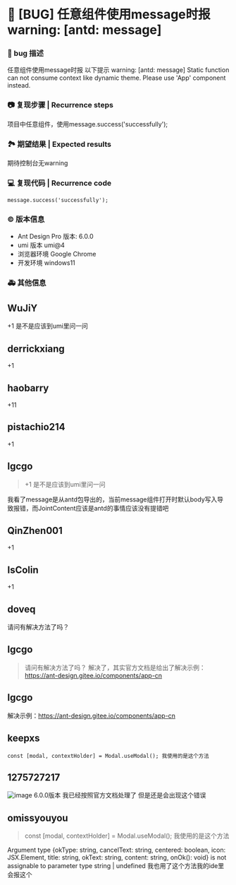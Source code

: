 # 🐛 [BUG] 任意组件使用message时报warning: [antd: message]

### 🐛 bug 描述

任意组件使用message时报 以下提示
warning: [antd: message] Static function can not consume context like dynamic theme. Please use 'App' component instead.

### 📷 复现步骤 | Recurrence steps

项目中任意组件，使用message.success('successfully');

### 🏞 期望结果 | Expected results

期待控制台无warning

### 💻 复现代码 | Recurrence code

`message.success('successfully');`

### © 版本信息

- Ant Design Pro 版本: 6.0.0
- umi 版本 umi@4
- 浏览器环境 Google Chrome
- 开发环境 windows11

### 🚑 其他信息

## WuJiY

+1
是不是应该到umi里问一问

## derrickxiang

+1

## haobarry

+11

## pistachio214

+1

## lgcgo

> +1 是不是应该到umi里问一问

我看了message是从antd包导出的，当前message组件打开时默认body写入导致报错，而JointContent应该是antd的事情应该没有提错吧

## QinZhen001

+1

## IsColin

+1

## doveq

请问有解决方法了吗？

## lgcgo

> 请问有解决方法了吗？
> 解决了，其实官方文档是给出了解决示例：https://ant-design.gitee.io/components/app-cn

## lgcgo

解决示例：https://ant-design.gitee.io/components/app-cn

## keepxs

    const [modal, contextHolder] = Modal.useModal(); 我使用的是这个方法

## 1275727217

![image](https://github.com/ant-design/ant-design-pro/assets/38625419/61db4ea6-de44-4c15-8c3d-fbcfa79f2f6b)
6.0.0版本 我已经按照官方文档处理了 但是还是会出现这个错误

## omissyouyou

> const [modal, contextHolder] = Modal.useModal(); 我使用的是这个方法

Argument type {okType: string, cancelText: string, centered: boolean, icon: JSX.Element, title: string, okText: string, content: string, onOk(): void} is not assignable to parameter type string | undefined 我也用了这个方法我的ide里会报这个
